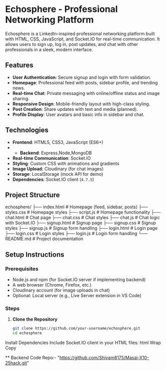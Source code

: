 
# Echosphere - Professional Networking Platform

Echosphere is a LinkedIn-inspired professional networking platform built with HTML, CSS, JavaScript, and Socket.IO for real-time communication. It allows users to sign up, log in, post updates, and chat with other professionals in a sleek, modern interface.

## Features
- **User Authentication**: Secure signup and login with form validation.
- **Homepage**: Professional feed with posts, sidebar profile, and trending news.
- **Real-time Chat**: Private messaging with online/offline status and image sharing.
- **Responsive Design**: Mobile-friendly layout with high-class styling.
- **Post Creation**: Share updates with text and media (planned).
- **Profile Display**: User avatars and basic info in sidebar and chat.

## Technologies
- **Frontend**: HTML5, CSS3, JavaScript (ES6+)
- - **Backend**: Express,Node,MongoDB
- **Real-time Communication**: Socket.IO
- **Styling**: Custom CSS with animations and gradients
- **Image Upload**: Cloudinary (for chat images)
- **Storage**: LocalStorage (mock API for demo)
- **Dependencies**: Socket.IO client (`4.7.5`)

## Project Structure
echosphere/
├── index.html        # Homepage (feed, sidebar, posts)
├── styles.css        # Homepage styles
├── script.js         # Homepage functionality
├── chat.html         # Chat page
├── chat.css          # Chat styles
├── chat.js           # Chat logic with Socket.IO
├── signup.html       # Signup page
├── signup.css        # Signup styles
├── signup.js         # Signup form handling
├── login.html        # Login page
├── login.css         # Login styles
├── login.js          # Login form handling
└── README.md         # Project documentation


## Setup Instructions

### Prerequisites
- Node.js and npm (for Socket.IO server if implementing backend)
- A web browser (Chrome, Firefox, etc.)
- Cloudinary account (for image uploads in chat)
- Optional: Local server (e.g., Live Server extension in VS Code)

### Steps
1. **Clone the Repository**
   ```bash
   git clone https://github.com/your-username/echosphere.git
   cd echosphere
Install Dependencies
Include Socket.IO client in your HTML files:
html
Wrap
Copy
<script src="https://cdn.socket.io/4.7.5/socket.io.min.js"></script>

** Backend Code Repo:- "https://github.com/Shivam8175/Masai-X10-25hack.git"
